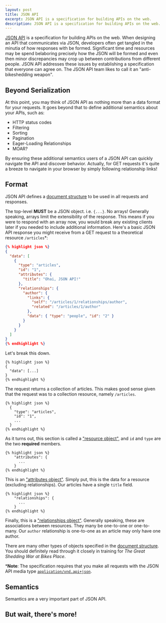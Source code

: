 ```yaml
---
layout: post
title: JSON API
excerpt: JSON API is a specification for building APIs on the web.
description: JSON API is a specification for building APIs on the web.
---
```


[JSON API][json-api] is a specification for building APIs on the web.
When designing an API that communicates via JSON, developers often get tangled in the minutia of how responses with be formed.
Significant time and resources may be spend belaboring precisely how the JSON will be formed and even then minor discrepancies may crop up between contributions from different people.
JSON API addresses these issues by establishing a specification that everyone can agree on.
The JSON API team likes to call it an "anti-bikeshedding weapon".

## Beyond Serialization

At this point, you may think of JSON API as nothing more than a data format for your requests.
It goes beyond that to define additional semantics about your APIs, such as:

* HTTP status codes
* Filtering
* Sorting
* Pagination
* Eager-Loading Relationships
* MOAR?

By ensuring these additional semantics users of a JSON API can quickly navigate the API and discover behavior.
Actually, for GET requests it's quite a breeze to navigate in your browser by simply following relationship links!

## Format

JSON API defines a [document structure][doc-structure] to be used in all requests and responses.

The top-level **MUST** be a JSON object. i.e. `{...}`. No arrays!
Generally speaking, arrays limit the extensibility of the response.
This means if you were to respond with an array now, you would break any existing clients later if you needed to include additional information.
Here's a basic JSON API response you might receive from a GET request to a theoretical resource `/articles`\*:

```json
{% highlight json %}
{
  "data": [
    {
      "type": "articles",
      "id": "1",
      "attributes": {
        "title": "Ohai, JSON API!"
      },
      "relationships": {
        "author": {
          "links": {
            "self": "/articles/1/relationships/author",
            "related": "/articles/1/author"
          },
          "data": { "type": "people", "id": "2" }
        }
      }
    }
  ]
}
{% endhighlight %}
```

Let's break this down.

```
{% highlight json %}
{
  "data": [...]
}
{% endhighlight %}
```

The request returns a collection of articles.
This makes good sense given that the request was to a collection resource, namely `/articles`.

```
{% highlight json %}
  {
    "type": "articles",
    "id": "1",
    ...
  }
{% endhighlight %}
```

As it turns out, this section is called a ["resource object"][resource-obj], and `id` and `type` are the two **required** members.

```
{% highlight json %}
    "attributes": {
      ...
    }
{% endhighlight %}
```

This is an ["attributes object"][attributes-obj].
Simply put, this is the data for a resource (excluding relationships).
Our articles have a single `title` field.

```
{% highlight json %}
    "relationships": {
      ...
    }
{% endhighlight %}
```

Finally, this is a ["relationships object"][relationships-obj].
Generally speaking, these are associations between resources.
They many be one-to-one or one-to-many.
Our `author` relationship is one-to-one as an article may only have one author.

There are many other types of objects specified in the [document structure][doc-structure].
You should definitely read through it closely in training for _The Great Shedding War at Bikes Place_.

\***Note**: The specification requires that you make all requests with the JSON API media type [`application/vnd.api+json`][json-api-type].

## Semantics

Semantics are a very important part of JSON API.

## But wait, there's more!


[json-api]: http://jsonapi.org/
[doc-structure]: http://jsonapi.org/format/#document-structure
[json-api-type]: http://www.iana.org/assignments/media-types/application/vnd.api+json
[resource-obj]: http://jsonapi.org/format/#document-resource-objects
[attributes-obj]: http://jsonapi.org/format/#document-resource-object-attributes
[relationships-obj]: http://jsonapi.org/format/#document-resource-object-relationships
